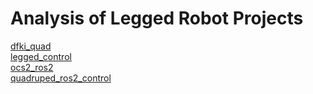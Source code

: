 # Analysis of Legged Robot Projects
[dfki_quad](https://github.com/dfki-ric-underactuated-lab/dfki-quad)  
[legged_control](https://github.com/qiayuanl/legged_control)  
[ocs2_ros2](https://github.com/legubiao/ocs2_ros2)  
[quadruped_ros2_control](https://github.com/legubiao/quadruped_ros2_control)
